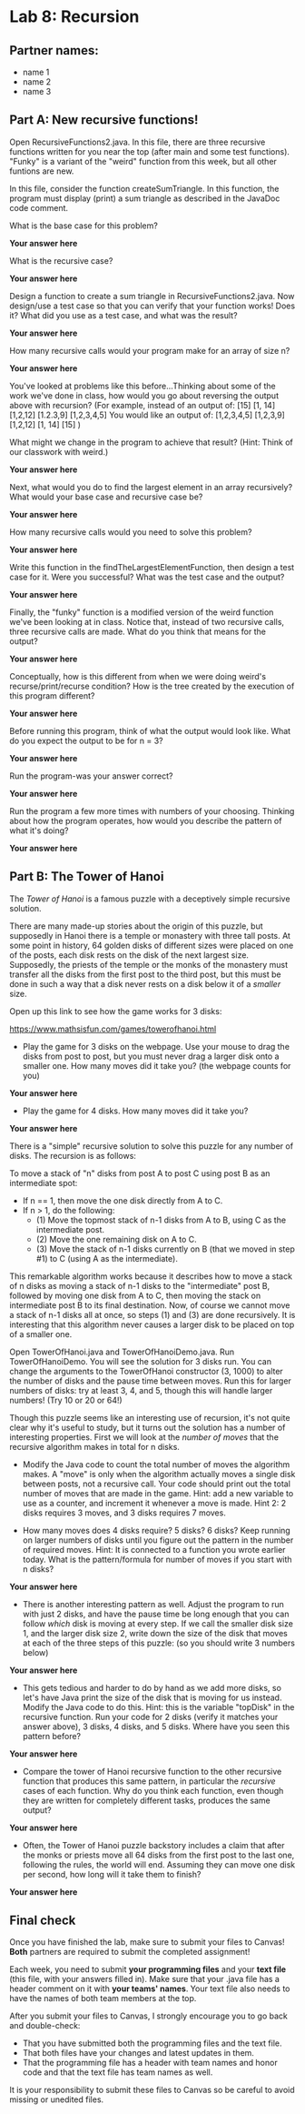 # Lab 8: Recursion

## Partner names:

- name 1
- name 2
- name 3

## Part A: New recursive functions!

Open RecursiveFunctions2.java.  In this file, there are three
recursive functions written for you near the top (after main and
some test functions). "Funky" is a variant of the "weird" function from 
this week, but all other funtions are new.

In this file, consider the function createSumTriangle. In this function, the program must display (print) a sum triangle as 
described in the JavaDoc code comment.  

What is the base case for this problem?

__Your answer here__

What is the recursive case?

__Your answer here__

Design a function to create a sum triangle in RecursiveFunctions2.java.  Now design/use a test case so that you can verify that your function works!  Does it?  What did you use as a test case, and what was the result?

__Your answer here__

How many recursive calls would your program make for an array of size n?

__Your answer here__

You've looked at problems like this before...Thinking about some of the work we've done in class, how would you go about reversing
the output above with recursion?  (For example, instead of an output of:
		[15]
      [1, 14]
      [1,2,12]
      [1.2.3,9]
      [1,2,3,4,5]
You would like an output of:
[1,2,3,4,5]
[1,2,3,9]
[1,2,12]
[1, 14]
[15]
)

What might we change in the program to achieve that result?  (Hint: Think of our classwork with weird.)

__Your answer here__

Next, what would you do to find the largest element in an array recursively?  What would your base case
and recursive case be?

__Your answer here__

How many recursive calls would you need to solve this problem?

__Your answer here__

Write this function in the findTheLargestElementFunction, then design a test case for it.  Were you successful?  What was the test case and the output?

__Your answer here__

Finally, the "funky" function is a modified version of the weird function we've been looking at in class.
Notice that, instead of two recursive calls, three recursive calls are made.  What do you think that means for the output?

__Your answer here__

Conceptually, how is this different from when we were doing weird's recurse/print/recurse condition?  How is the tree
created by the execution of this program different?

__Your answer here__

Before running this program, think of what the output would look like.  What do you expect the output to be for 
n = 3?

__Your answer here__

Run the program-was your answer correct?

__Your answer here__

Run the program a few more times with numbers of your choosing.  Thinking about how the program operates, how would you 
describe the pattern of what it's doing?

__Your answer here__


## Part B: The Tower of Hanoi

The *Tower of Hanoi* is a famous puzzle with a deceptively simple 
recursive solution.  

There are many made-up stories about the origin of this puzzle, 
but supposedly in Hanoi there is a temple or monastery with three 
tall posts.  At some point in history, 64 golden disks of different 
sizes were placed on one of the posts, each disk rests on the disk
of the next largest size.  Supposedly, the priests of the temple or
the monks of the monastery must transfer all the disks from the first
post to the third post, but this must be done in such a way that
a disk never rests on a disk below it of a *smaller* size.

Open up this link to see how the game works for 3 disks:

https://www.mathsisfun.com/games/towerofhanoi.html

- Play the game for 3 disks on the webpage.  Use your mouse to drag the 
disks from post to post, but you must never drag a larger disk onto 
a smaller one. How many moves did it take you?  (the webpage counts for you)

__Your answer here__

- Play the game for 4 disks.
  How many moves did it take you?  

__Your answer here__

There is a "simple" recursive solution to solve this puzzle for any
number of disks.  The recursion is as follows:

To move a stack of "n" disks from post A to post C using post B
as an intermediate spot:

  - If n == 1, then move the one disk directly from A to C.
  - If n > 1, do the following:
    - (1) Move the topmost stack of n-1 disks from A to B, using C as the 
          intermediate post.
    - (2) Move the one remaining disk on A to C.
    - (3) Move the stack of n-1 disks currently on B (that we moved in step #1)
          to C (using A as the intermediate).

This remarkable algorithm works because it describes how to move a stack of n
disks as moving a stack of n-1 disks to the "intermediate" post B, 
followed by moving one disk from A to C, then moving the stack on intermediate
post B to its final destination.  Now, of course we cannot move a stack of n-1
disks all at once, so steps (1) and (3) are done recursively.  It is interesting
that this algorithm never causes a larger disk to be placed on top of a smaller 
one.  

Open TowerOfHanoi.java and TowerOfHanoiDemo.java.  Run TowerOfHanoiDemo.  You 
will see the solution for 3 disks run.  You can change the arguments to the
TowerOfHanoi constructor (3, 1000) to alter the number of disks and the pause
time between moves.  Run this for larger numbers of disks: try at least 3, 4, and 5,
though this will handle larger numbers!  (Try 10 or 20 or 64!)

Though this puzzle seems like an interesting use of recursion, it's not quite
clear why it's useful to study, but it turns out the solution has a number of
interesting properties.  First we will look at the *number of moves* that the
recursive algorithm makes in total for n disks.

- Modify the Java code to count the total number of moves the algorithm makes.
A "move" is only when the algorithm actually moves a single disk between posts,
not a recursive call.  Your code should print out the total number of moves
that are made in the game.  Hint: add a new variable to use as a counter,
and increment it whenever a move is made.  Hint 2: 2 disks requires 3 moves,
and 3 disks requires 7 moves.

- How many moves does 4 disks require?  5 disks?  6 disks?  Keep running on 
larger numbers of disks until you figure out the pattern in the number of
required moves.  Hint: It is connected to a function you wrote earlier today.
What is the pattern/formula for number of moves if you start with n disks?

__Your answer here__

- There is another interesting pattern as well.  Adjust the program to run with
just 2 disks, and have the pause time be long enough that you can follow *which*
disk is moving at every step.  If we call the smaller disk size 1, and the larger
disk size 2, write down the size of the disk that moves at each of the three
steps of this puzzle:  (so you should write 3 numbers below)

__Your answer here__

- This gets tedious and harder to do by hand as we add more disks, so let's have 
Java print the size of the disk that is moving for us instead.  Modify the Java 
code to do this.  Hint: this is the variable "topDisk" in the recursive function.
Run your code for 2 disks (verify it matches your answer above), 3 disks, 4 disks,
and 5 disks.  Where have you seen this pattern before?

__Your answer here__

- Compare the tower of Hanoi recursive function to the other recursive function
that produces this same pattern, in particular the *recursive* cases of each
function.  Why do you think each function, even though they are written for 
completely different tasks, produces the same output?

__Your answer here__

- Often, the Tower of Hanoi puzzle backstory includes a claim that after the monks
or priests move all 64 disks from the first post to the last one, following the
rules, the world will end.  Assuming they can move one disk per second, how long
will it take them to finish?

__Your answer here__

## Final check

Once you have finished the lab, make sure to submit your files to Canvas!  **Both** partners are required to submit the completed assignment!

Each week, you need to submit **your programming files** and your **text file** (this file, with your answers filled in).   Make sure that your .java file has a header comment on it with **your teams' names**.  Your text file also needs to have the names of both team members at the top.

After you submit your files to Canvas, I strongly encourage you to go back and double-check:
- That you have submitted both the programming files and the text file.
- That both files have your changes and latest updates in them.
- That the programming file has a header with team names and honor code and that the text file has team names as well.

It is your responsibility to submit these files to Canvas so be careful to avoid missing or unedited files.